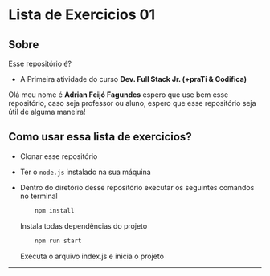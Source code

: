 # Lista de Exercicios 01

## Sobre

 Esse repositório é? 
 - A Primeira atividade do curso **Dev. Full Stack Jr. (+praTi & Codifica)**
 
 Olá meu nome é **Adrian Feijó Fagundes** espero que use bem esse repositório, caso seja professor ou aluno, espero que esse repositório seja útil de alguma maneira!


## Como usar essa lista de exercicios?

- Clonar esse repositório
- Ter o `node.js` instalado na sua máquina
- Dentro do diretório desse repositório executar os seguintes comandos no terminal

    ```bash
        npm install 
    ```
    Instala todas dependências do projeto

    ```bash
        npm run start 
    ```
    Executa o arquivo index.js e inicia o projeto

---

